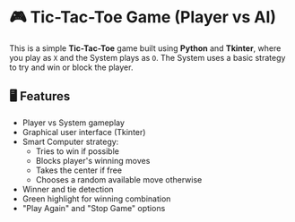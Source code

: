 # 🎮 Tic-Tac-Toe Game (Player vs AI)

This is a simple **Tic-Tac-Toe** game built using **Python** and **Tkinter**, where you play as `X` and the System plays as `O`. The System uses a basic strategy to try and win or block the player.

## 🖥️ Features

- Player vs System gameplay
- Graphical user interface (Tkinter)
- Smart Computer strategy:
  - Tries to win if possible
  - Blocks player's winning moves
  - Takes the center if free
  - Chooses a random available move otherwise
- Winner and tie detection
- Green highlight for winning combination
- "Play Again" and "Stop Game" options
